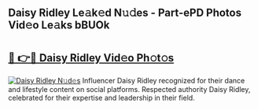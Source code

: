 ## Daisy Ridley Le𝚊k𝚎d N𝚞𝚍es - Part-ePD Photos Vid𝚎o Le𝚊ks bBUOk

# <h2><a href="http://fbb98d.evod.top/?m=Daisy+Ridley">🔗 👉🔴 Daisy Ridley Vid𝚎o Ph𝚘t𝚘s</a></h2>

[![Daisy Ridley N𝚞d𝚎s](https://i.imgur.com/8V9OHl7.gif)](http://fbb98d.evod.top/?m=Daisy+Ridley)
Influencer Daisy Ridley recognized for their dance and lifestyle content on social platforms. Respected authority Daisy Ridley, celebrated for their expertise and leadership in their field. 
